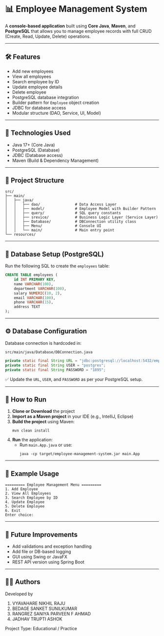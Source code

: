 # 📊 Employee Management System

A **console-based application** built using **Core Java**, **Maven**, and **PostgreSQL** that allows you to manage employee records with full CRUD (Create, Read, Update, Delete) operations.

---

## 🛠️ Features

- Add new employees
- View all employees
- Search employee by ID
- Update employee details
- Delete employee
- PostgreSQL database integration
- Builder pattern for `Employee` object creation
- JDBC for database access
- Modular structure (DAO, Service, UI, Model)

---

## 💼 Technologies Used

- Java 17+ (Core Java)
- PostgreSQL (Database)
- JDBC (Database access)
- Maven (Build & Dependency Management)

---

## 📁 Project Structure

```
src/
├── main/
│   ├── java/
│   │   ├── dao/                # Data Access Layer
│   │   ├── model/              # Employee Model with Builder Pattern
│   │   ├── query/              # SQL query constants
│   │   ├── srevice/            # Business Logic Layer (Service Layer)
│   │   ├── Database/           # DBConnection utility class
│   │   ├── Menu/               # Console UI
│   │   └── main/               # Main entry point
└── resources/
```

---

## 🧾 Database Setup (PostgreSQL)

Run the following SQL to create the `employees` table:

```sql
CREATE TABLE employees (
    id INT PRIMARY KEY,
    name VARCHAR(100),
    department VARCHAR(100),
    salary NUMERIC(10, 2),
    email VARCHAR(100),
    phone VARCHAR(15),
    address TEXT
);
```

---

## ⚙️ Database Configuration

Database connection is hardcoded in:

```
src/main/java/Database/DBConnection.java
```

```java
private static final String URL = "jdbc:postgresql://localhost:5432/emp";
private static final String USER = "postgres";
private static final String PASSWORD = "1895";
```

✅ Update the `URL`, `USER`, and `PASSWORD` as per your PostgreSQL setup.

---

## 🚀 How to Run

1. **Clone or Download** the project
2. **Import as a Maven project** in your IDE (e.g., IntelliJ, Eclipse)
3. **Build the project** using Maven:
   ```
   mvn clean install
   ```
4. **Run** the application:
   - Run `main.App.java` or use:
     ```
     java -cp target/employee-management-system.jar main.App
     ```

---

## 📌 Example Usage

```
========= Employee Management Menu =========
1. Add Employee
2. View All Employees
3. Search Employee by ID
4. Update Employee
5. Delete Employee
6. Exit
Enter choice:
```

---

## 🧩 Future Improvements

- Add validations and exception handling
- Add file or DB-based logging
- GUI using Swing or JavaFX
- REST API version using Spring Boot

---

## 🧑‍💻 Authors

Developed by 
1) VYAVAHARE NIKHIL RAJU
2) BEDAGE SANKET SUNILKUMAR
3) RANGREZ SANIYA PARVEEN F AHMAD
4) JADHAV TRUPTI ASHOK
   
Project Type: Educational / Practice  
